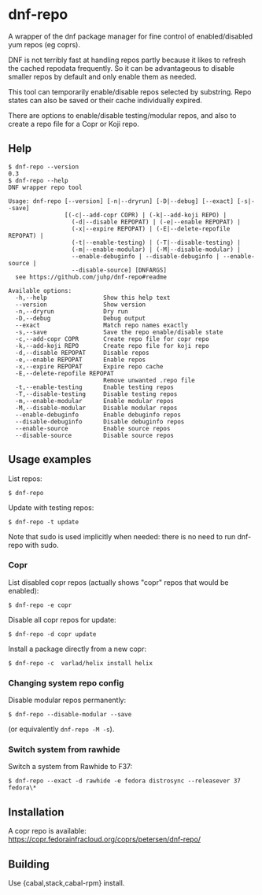 # dnf-repo

A wrapper of the  dnf package manager for fine control of enabled/disabled yum repos (eg coprs).

DNF is not terribly fast at handling repos partly because it likes
to refresh the cached repodata frequently. So it can be advantageous
to disable smaller repos by default and only enable them as needed.

This tool can temporarily enable/disable repos selected by substring.
Repo states can also be saved or their cache individually expired.

There are options to enable/disable testing/modular repos,
and also to create a repo file for a Copr or Koji repo.

## Help

```shellsession
$ dnf-repo --version
0.3
$ dnf-repo --help
DNF wrapper repo tool

Usage: dnf-repo [--version] [-n|--dryrun] [-D|--debug] [--exact] [-s|--save]
                [(-c|--add-copr COPR) | (-k|--add-koji REPO) |
                  (-d|--disable REPOPAT) | (-e|--enable REPOPAT) |
                  (-x|--expire REPOPAT) | (-E|--delete-repofile REPOPAT) |
                  (-t|--enable-testing) | (-T|--disable-testing) |
                  (-m|--enable-modular) | (-M|--disable-modular) |
                  --enable-debuginfo | --disable-debuginfo | --enable-source |
                  --disable-source] [DNFARGS]
  see https://github.com/juhp/dnf-repo#readme

Available options:
  -h,--help                Show this help text
  --version                Show version
  -n,--dryrun              Dry run
  -D,--debug               Debug output
  --exact                  Match repo names exactly
  -s,--save                Save the repo enable/disable state
  -c,--add-copr COPR       Create repo file for copr repo
  -k,--add-koji REPO       Create repo file for koji repo
  -d,--disable REPOPAT     Disable repos
  -e,--enable REPOPAT      Enable repos
  -x,--expire REPOPAT      Expire repo cache
  -E,--delete-repofile REPOPAT
                           Remove unwanted .repo file
  -t,--enable-testing      Enable testing repos
  -T,--disable-testing     Disable testing repos
  -m,--enable-modular      Enable modular repos
  -M,--disable-modular     Disable modular repos
  --enable-debuginfo       Enable debuginfo repos
  --disable-debuginfo      Disable debuginfo repos
  --enable-source          Enable source repos
  --disable-source         Disable source repos
```

## Usage examples
List repos:
```shellsession
$ dnf-repo
```

Update with testing repos:
```shellsession
$ dnf-repo -t update
```

Note that sudo is used implicitly when needed:
there is no need to run dnf-repo with sudo.

### Copr
List disabled copr repos (actually shows "copr" repos that would be enabled):
```shellsession
$ dnf-repo -e copr
```

Disable all copr repos for update:
```shellsession
$ dnf-repo -d copr update
```

Install a package directly from a new copr:
```shellsession
$ dnf-repo -c  varlad/helix install helix
```

### Changing system repo config
Disable modular repos permanently:
```shellsession
$ dnf-repo --disable-modular --save
```
(or equivalently `dnf-repo -M -s`).

### Switch system from rawhide
Switch a system from Rawhide to F37:
```shellsession
$ dnf-repo --exact -d rawhide -e fedora distrosync --releasever 37 fedora\*
```

## Installation

A copr repo is available:
<https://copr.fedorainfracloud.org/coprs/petersen/dnf-repo/>

## Building

Use {cabal,stack,cabal-rpm} install.
